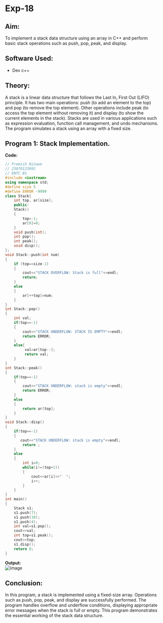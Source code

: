 # Exp-18

## Aim:
To implement a stack data structure using an array in C++ and perform basic stack operations such as push, pop, peak, and display.

## Software Used:
- Dev c++

## Theory:
A stack is a linear data structure that follows the Last In, First Out (LIFO) principle. It has two main operations: push (to add an element to the top) and pop (to remove the top element). Other operations include peak (to access the top element without removing it) and display (to show the current elements in the stack). Stacks are used in various applications such as expression evaluation, function call management, and undo mechanisms. The program simulates a stack using an array with a fixed size.

## Program 1: Stack Implementation.
<strong> Code: </strong>
<br>
```cpp
// Premish Ninawe
// 23070123092
// ENTC B1
#include <iostream>
using namespace std;
#define size 5
#define ERROR -9999
class Stack{
    int top, ar[size];
    public:
    Stack()
    {
        top=-1;
        ar[0]=0;
    }
    void push(int);
    int pop();
    int peak();
    void disp();
};
void Stack::push(int num)
{
    if (top==size-1)
    {
        cout<<"STACK OVERFLOW: Stack is full"<<endl;
        return;
    }
    else
    {
        ar[++top]=num;
    }
}
int Stack::pop()
{
    int val;
    if(top==-1)
    {
        cout<<"STACK UNDERFLOW: STACK IS EMPTY"<<endl;
        return ERROR;
    }
    else{
         val=ar[top--];
         return val;
    }
}
int Stack::peak()
{
    if(top==-1)
    {
        cout<<"STACK UNDERFLOW: stack is empty"<<endl;
        return ERROR;
    }
    else
    {
        return ar[top];
    }
}
void Stack::disp()
{
    if(top==-1)
    {
       cout<<"STACK UNDERFLOW: stack is empty"<<endl;
        return ;
    }
    else
    {
        int i=0;
        while(i!=(top+1))
        {
            cout<<ar[i]<<"  ";
            i++;
        }
    }
}
int main()
{
    Stack s1;
    s1.push(7);
    s1.push(10);
    s1.push(4);
    int val=s1.pop();
    cout<<val;
    int top=s1.peak();
    cout<<top;
    s1.disp();
    return 0;
}

```
<strong> Output: </strong>
<br>
![image](https://github.com/user-attachments/assets/3e9a0b62-3d07-4855-9844-7bd082fa5a70)


## Conclusion:
In this program, a stack is implemented using a fixed-size array. Operations such as push, pop, peak, and display are successfully performed. The program handles overflow and underflow conditions, displaying appropriate error messages when the stack is full or empty. This program demonstrates the essential working of the stack data structure.
